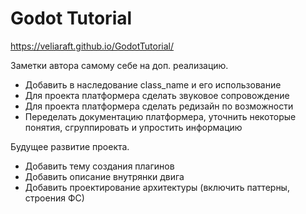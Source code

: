 # Godot Tutorial
https://veliaraft.github.io/GodotTutorial/

Заметки автора самому себе на доп. реализацию.
- Добавить в наследование class_name и его использование
- Для проекта платформера сделать звуковое сопровождение
- Для проекта платформера сделать редизайн по возможности
- Переделать документацию платформера, уточнить некоторые понятия, сгруппировать и упростить информацию

Будущее развитие проекта.
- Добавить тему создания плагинов
- Добавить описание внутрянки двига
- Добавить проектирование архитектуры (включить паттерны, строения ФС)
